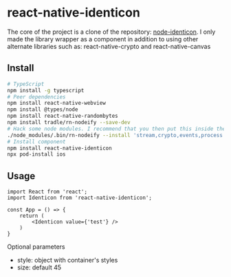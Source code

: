 # react-native-identicon

The core of the project is a clone of the repository: [node-identicon](https://github.com/Ajido/node-identicon). I only made the library wrapper as a component in addition to using other alternate libraries such as: react-native-crypto and react-native-canvas

## Install

```bash
# TypeScript
npm install -g typescript
# Peer dependencies
npm install react-native-webview
npm install @types/node
npm install react-native-randombytes
npm install tradle/rn-nodeify --save-dev
# Hack some node modules. I recommend that you then put this inside the "postinstall" of the package.json
./node_modules/.bin/rn-nodeify --install 'stream,crypto,events,process' --hack
# Install component
npm install react-native-identicon
npx pod-install ios
```

## Usage

```JSX
import React from 'react';
import Identicon from 'react-native-identicon';

const App = () => {
    return (
        <Identicon value={'test'} />
    )
}
```

Optional parameters

* style: object with container's styles
* size: default 45